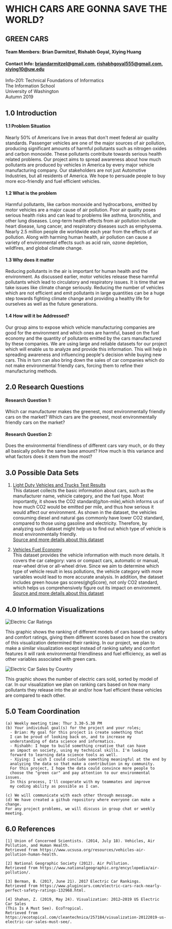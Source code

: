 # WHICH CARS ARE GONNA SAVE THE WORLD?

## GREEN CARS

#### Team Members: Brian Darmitzel, Rishabh Goyal, Xiying Huang
#### Contact Info: briandarmitzel@gmail.com, rishabhgoyal555@gmail.com, xiying10@uw.edu

Info-201: Technical Foundations of Informatics  
The Information School  
University of Washington  
Autumn 2019  

## 1.0 Introduction
#### 1.1 Problem Situation
Nearly 50% of Americans live in areas that don't meet federal air quality standards. Passenger vehicles are one of the major sources of air pollution, producing significant amounts of harmful pollutants such as nitrogen oxides and carbon monoxide. These pollutants contribute towards serious health related problems. Our project aims to spread awareness about how much pollutants are produced by vehicles in America by every major vehicle manufacturing company. Our stakeholders are not just Automotive Industries, but all residents of America. We hope to persuade people to buy more eco-friendly and fuel efficient vehicles.

#### 1.2 What is the problem
Harmful pollutants, like carbon monoxide and hydrocarbons, emitted by motor vehicles are a major cause of air pollution. Poor air quality poses serious health risks and can lead to problems like asthma, bronchitis, and other lung diseases. Long-term health effects from air pollution include heart disease, lung cancer, and respiratory diseases such as emphysema. Nearly 2.5 million people die worldwide each year from the effects of air pollution. Along with harming human health, air pollution can cause a variety of environmental effects such as acid rain, ozone depletion, wildfires, and global climate change.

#### 1.3 Why does it matter
Reducing pollutants in the air is important for human health and the environment. As discussed earlier, motor vehicles release these harmful pollutants which lead to circulatory and respiratory issues. It is time that we take issues like climate change seriously. Reducing the number of vehicles which are not efficient and emit pollutants in large quantities can be a huge step towards fighting climate change and providing a healthy life for ourselves as well as the future generations.

#### 1.4 How will it be Addressed?
Our group aims to expose which vehicle manufacturing companies are good for the environment and which ones are harmful, based on the fuel economy and the quantity of pollutants emitted by the cars manufactured by these companies. We are using large and reliable datasets for our project which will enable us to analyze and provide this information. This will help in spreading awareness and influencing people's decision while buying new cars. This in turn can also bring down the sales of car companies which do not make environmental friendly cars, forcing them to refine their manufacturing methods.


## 2.0 Research Questions
#### Research Question 1:
Which car manufacturer makes the greenest, most environmentally friendly cars on the market? Which cars are the greenest, most environmentally friendly cars on the market?
    
#### Research Question 2:
Does the environmental friendliness of different cars vary much, or do they all basically pollute the same base amount? How much is this variance and what factors does it stem from the most?


## 3.0 Possible Data Sets
1. [Light Duty Vehicles and Trucks Test Results](https://www.epa.gov/sites/production/files/2019-02/light-duty-vehicle-test-results-report-2014-present.xlsx)  
    This dataset collects the basic information about cars, such as the manufacturer name, vehicle category, and the fuel type. Most importantly, it shows the CO2 standard(g/ton-mile),which informs us of how much CO2 would be emitted per mile, and thus how serious it would affect our environment. As shown in the dataset, the vehicles consuming diesel and natural gas commonly have lower CO2 standard, compared to those using gasoline and electricity. Therefore, by analyzing such dataset might help us to find out which type of vehicle is most environmentally friendly.  
[Source and more details about this dataset](https://www.epa.gov/compliance-and-fuel-economy-data/annual-certification-data-vehicles-engines-and-equipment)

2. [Vehicles Fuel Economy](https://www.fueleconomy.gov/feg/epadata/vehicles.csv.zip)  
    This dataset provides the vehicle information with much more details. It covers the car category: vans or compact cars, automatic or manual, rear-wheel drive or all-wheel drive. Since we aim to determine which type of vehicle result in less pollutions, the vehicle category with more variables would lead to more accurate analysis. In addition, the dataset includes green house gas scores(ghgScore), not only CO2 standard, which helps us comprehensively figure out its impact on environment.  
[Source and more details about this dataset](https://www.fueleconomy.gov/feg/download.shtml)


## 4.0 Information Visualizations
![Electric Car Ratings](https://www.plugincars.com/sites/default/files/2017-ev-safety-ratings-620.jpg)  

This graphic shows the ranking of different models of cars  based on safety and comfort ratings, giving them different scores based on how the creators of this visualization determined their ranking. In our project, we plan to make a similar visualization except instead of ranking safety and comfort features it will rank environmental friendliness and fuel efficiency, as well as other variables associated with green cars.

![Electric Car Sales by Country](https://cleantechnica.com/files/2019/05/US-EV-Sales-4-2019.png)  

This graphic shows the number of electric cars sold, sorted by model of car. In our visualization we plan on ranking cars based on how many pollutants they release into the air and/or how fuel efficient these vehicles are compared to each other.


## 5.0 Team Coordination
    (a) Weekly meeting time: Thur 3.30-5.30 PM
    (b) Your individual goal(s) for the project and your roles;
      - Brian: My goal for this project is create something that
      I can be proud of looking back on, and to increase my
      understanding of data science and informatics.
      - Rishabh: I hope to build something creative that can have
      an impact on society, using my technical skills. I'm looking
      forward to learning data science tools as well.
      - Xiying: I wish I could conclude something meaningful at the end by
      analyzing the data so that make a contribution in my community.
      For this project, I hope the data could convince more people to
      choose the "green car" and pay attention to our environmental issues.
      In this process, I'll cooperate with my teammates and improve
      my coding ability as possible as I can.

    (c) We will communicate with each other through message.
    (d) We have created a github repository where everyone can make a change.
    For any project problems, we will discuss in group chat or weekly meeting.


## 6.0 References
    [1] Union of Concerned Scientists. (2014, July 18). Vehicles, Air Pollution, and Human Health.
    Retrieved from https://www.ucsusa.org/resources/vehicles-air-pollution-human-health.

    [2] National Geographic Society (2012). Air Pollution.
    Retrieved from https://www.nationalgeographic.org/encyclopedia/air-pollution/.

    [3] Berman, B. (2017, June 21). 2017 Electric Car Rankings.
    Retrieved from https://www.plugincars.com/electric-cars-rack-nearly-perfect-safety-ratings-132968.html.

    [4] Shahan, Z. (2019, May 24). Visualization: 2012–2019 US Electric Car Sales
    (This Is A Must See). EcoTropical.
    Retrieved from https://ecotopical.com/cleantechnica/257184/visualization-20122019-us-electric-car-sales-must-see/.
